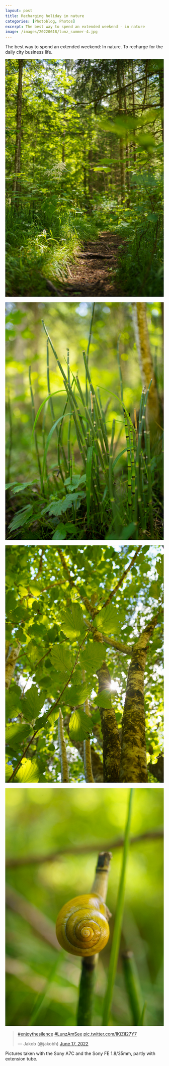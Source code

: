 ```yaml
---
layout: post
title: Recharging holiday in nature
categories: [Photoblog, Photos]
excerpt: The best way to spend an extended weekend - in nature
image: /images/20220618/lunz_summer-4.jpg
---
```


The best way to spend an extended weekend: In nature. To recharge for the daily city business life.
 

![Lunz am See](../images/20220618/lunz_summer-1.jpg)

![Lunz am See](../images/20220618/lunz_summer-2.jpg)

![Lunz am See](../images/20220618/lunz_summer-3.jpg)

![Lunz am See](../images/20220618/lunz_summer-4.jpg)

<blockquote class="twitter-tweet"><p lang="qme" dir="ltr"><a href="https://twitter.com/hashtag/enjoythesilence?src=hash&amp;ref_src=twsrc%5Etfw">#enjoythesilence</a> <a href="https://twitter.com/hashtag/LunzAmSee?src=hash&amp;ref_src=twsrc%5Etfw">#LunzAmSee</a> <a href="https://t.co/IKiZiI27Y7">pic.twitter.com/IKiZiI27Y7</a></p>&mdash; Jakob (@jakobh) <a href="https://twitter.com/jakobh/status/1537887113932222465?ref_src=twsrc%5Etfw">June 17, 2022</a></blockquote> <script async src="https://platform.twitter.com/widgets.js" charset="utf-8"></script> 


Pictures taken with the Sony A7C and the Sony FE 1.8/35mm, partly with extension tube.
